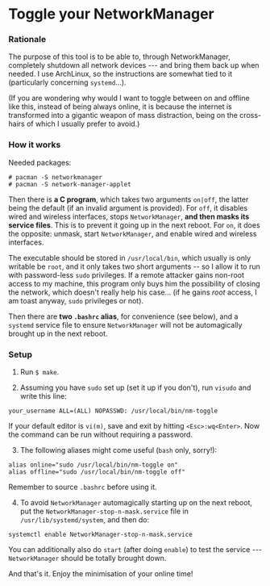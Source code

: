 # Toggle your NetworkManager

### Rationale

The purpose of this tool is to be able to, through NetworkManager, completely shutdown all network devices --- and bring them back up when needed. I use ArchLinux, so the instructions are somewhat tied to it (particularly concerning `systemd`...).

(If you are wondering why would I want to toggle between on and offline like this, instead of being always online, it is because the internet is transformed into a gigantic weapon of mass distraction, being on the cross-hairs of which I usually prefer to avoid.)

### How it works

Needed packages:

~~~ {.text .numberLines}
# pacman -S networkmanager
# pacman -S network-manager-applet
~~~

Then there is **a C program**, which takes two arguments `on|off`, the latter being the default (if an invalid argument is provided). For `off`, it disables wired and wireless interfaces, stops `NetworkManager`, **and then masks its service files**. This is to prevent it going up in the next reboot. For `on`, it does the opposite: unmask, start `NetworkManager`, and enable wired and wireless interfaces.

The executable should be stored in `/usr/local/bin`, which usually is only writable be `root`, and it only takes two short arguments -- so I allow it to run with password-less `sudo` privileges. If a remote attacker gains non-root access to my machine, this program only buys him the possibility of closing the network, which doesn't really help his case... (if he gains *root* access, I am toast anyway, `sudo` privileges or not).

Then there are **two `.bashrc` alias**, for convenience (see below), and a `systemd` service file to ensure `NetworkManager` will not be automagically brought up in the next reboot.

### Setup

1. Run `$ make`.

2. Assuming you have `sudo` set up (set it up if you don't), run `visudo` and write this line:

~~~ {.text .numberLines}
your_username ALL=(ALL) NOPASSWD: /usr/local/bin/nm-toggle
~~~

If your default editor is `vi(m)`, save and exit by hitting `<Esc>:wq<Enter>`. Now the command can be run without requiring a password.

3. The following aliases might come useful (`bash` only, sorry!):

~~~ {.shell .numberLines}
alias online="sudo /usr/local/bin/nm-toggle on"
alias offline="sudo /usr/local/bin/nm-toggle off"
~~~

Remember to source `.bashrc` before using it.

4. To avoid `NetworkManager` automagically starting up on the next reboot, put the `NetworkManager-stop-n-mask.service` file in `/usr/lib/systemd/system`, and then do:

~~~ {.text .numberLines}
systemctl enable NetworkManager-stop-n-mask.service
~~~

You can additionally also do `start` (after doing `enable`) to test the service --- `NetworkManager` should be totally brought down.

And that's it. Enjoy the minimisation of your online time!
